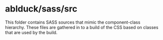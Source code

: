 # ablduck/sass/src

This folder contains SASS sources that mimic the component-class hierarchy. These files
are gathered in to a build of the CSS based on classes that are used by the build.
